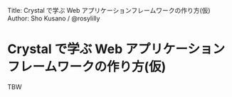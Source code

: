 Title: Crystal で学ぶ Web アプリケーションフレームワークの作り方(仮)
Author: Sho Kusano / @rosylilly

# Crystal で学ぶ Web アプリケーションフレームワークの作り方(仮)

TBW
